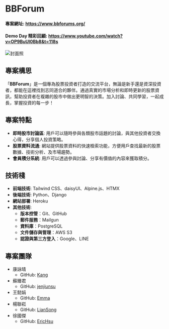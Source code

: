 
# BBForum

#### 專案網址: https://www.bbforums.org/
#### Demo Day 精彩回顧: https://www.youtube.com/watch?v=OP9BuUl0Bb8&t=118s

![封面照](https://hackmd.io/_uploads/Bk-kgivCA.png)

## 專案構思
「**BBForum**」是一個專為股票投資者打造的交流平台，無論是新手還是資深投資者，都能在這裡找到志同道合的夥伴。通過真實的市場分析和即時更新的股票資訊，幫助投資者在複雜的股市中做出更明智的決策。加入討論、共同學習，一起成長，掌握投資的每一步！
## 專案特點
* **即時股市討論區**: 用戶可以隨時參與各類股市話題的討論，與其他投資者交換心得，分享個人投資策略。
* **股票資料流通**: 網站提供股票資料的快速檢索功能，方便用戶查找最新的股票數據、技術分析、及市場趨勢。
* **會員積分系統**: 用戶可以透過參與討論、分享有價值的內容來獲取積分。
## 技術棧
* **前端技術**: Tailwind CSS、daisyUI、Alpine.js、HTMX
* **後端技術**: Python、Django
* **網站部署**: Heroku
* **其他技術**:
    * **版本控管**：Git、GitHub
    * **郵件服務**：Mailgun
    * **資料庫**：PostgreSQL
    * **文件儲存與管理**：AWS S3
    * **認證與第三方登入**：Google、LINE
## 專案團隊
- 康詠晴
    - GitHub: [Kang](https://github.com/KANG0918)
- 蘇臻君
    - GitHub: [jenjiunsu](https://github.com/jenjiunsu)
- 王懿娟
    - GitHub: [Emma](https://github.com/emma0620)
- 楊聯崧
    - GitHub: [LianSong](https://github.com/LianSongYang)
- 徐國傑
    - GitHub: [EricHsu](https://github.com/EricHsu521)